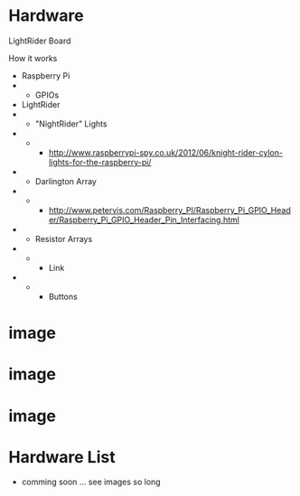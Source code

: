 # Hardware

LightRider Board

How it works

* Raspberry Pi
* * GPIOs
* LightRider
* * "NightRider" Lights 
* * * http://www.raspberrypi-spy.co.uk/2012/06/knight-rider-cylon-lights-for-the-raspberry-pi/
* * Darlington Array
* * * http://www.petervis.com/Raspberry_PI/Raspberry_Pi_GPIO_Header/Raspberry_Pi_GPIO_Header_Pin_Interfacing.html
* * Resistor Arrays
* * * Link
* * * Buttons

# image
# image
# image

# Hardware List

* comming soon ... see images so long
